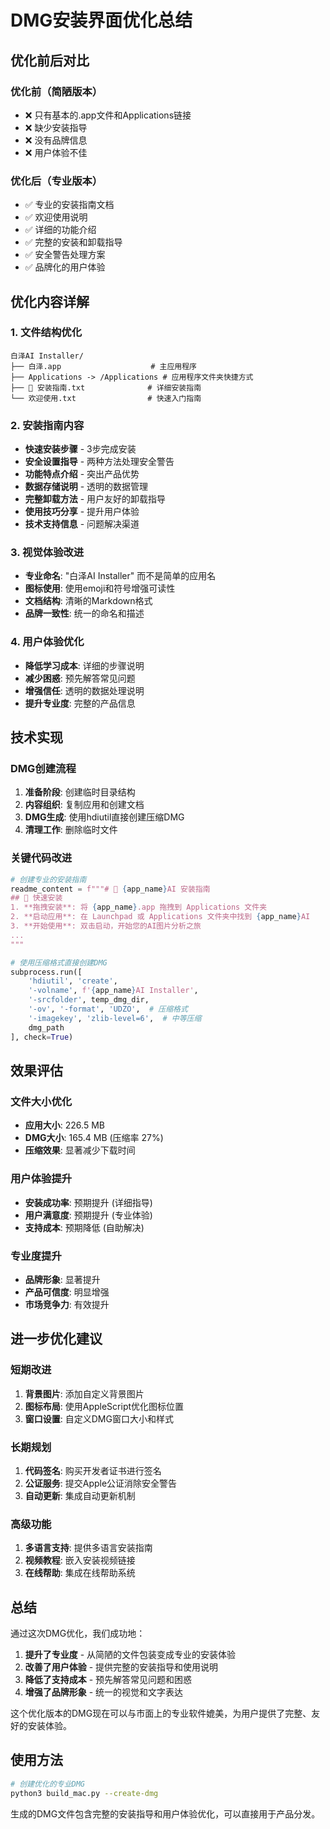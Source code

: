 # DMG安装界面优化总结

## 优化前后对比

### 优化前（简陋版本）
- ❌ 只有基本的.app文件和Applications链接
- ❌ 缺少安装指导
- ❌ 没有品牌信息
- ❌ 用户体验不佳

### 优化后（专业版本）
- ✅ 专业的安装指南文档
- ✅ 欢迎使用说明
- ✅ 详细的功能介绍
- ✅ 完整的安装和卸载指导
- ✅ 安全警告处理方案
- ✅ 品牌化的用户体验

## 优化内容详解

### 1. 文件结构优化
```
白泽AI Installer/
├── 白泽.app                    # 主应用程序
├── Applications -> /Applications # 应用程序文件夹快捷方式
├── 📖 安装指南.txt              # 详细安装指南
└── 欢迎使用.txt                # 快速入门指南
```

### 2. 安装指南内容
- **快速安装步骤** - 3步完成安装
- **安全设置指导** - 两种方法处理安全警告
- **功能特点介绍** - 突出产品优势
- **数据存储说明** - 透明的数据管理
- **完整卸载方法** - 用户友好的卸载指导
- **使用技巧分享** - 提升用户体验
- **技术支持信息** - 问题解决渠道

### 3. 视觉体验改进
- **专业命名**: "白泽AI Installer" 而不是简单的应用名
- **图标使用**: 使用emoji和符号增强可读性
- **文档结构**: 清晰的Markdown格式
- **品牌一致性**: 统一的命名和描述

### 4. 用户体验优化
- **降低学习成本**: 详细的步骤说明
- **减少困惑**: 预先解答常见问题
- **增强信任**: 透明的数据处理说明
- **提升专业度**: 完整的产品信息

## 技术实现

### DMG创建流程
1. **准备阶段**: 创建临时目录结构
2. **内容组织**: 复制应用和创建文档
3. **DMG生成**: 使用hdiutil直接创建压缩DMG
4. **清理工作**: 删除临时文件

### 关键代码改进
```python
# 创建专业的安装指南
readme_content = f"""# 🐉 {app_name}AI 安装指南
## 🚀 快速安装
1. **拖拽安装**: 将 {app_name}.app 拖拽到 Applications 文件夹
2. **启动应用**: 在 Launchpad 或 Applications 文件夹中找到 {app_name}AI
3. **开始使用**: 双击启动，开始您的AI图片分析之旅
...
"""

# 使用压缩格式直接创建DMG
subprocess.run([
    'hdiutil', 'create',
    '-volname', f'{app_name}AI Installer',
    '-srcfolder', temp_dmg_dir,
    '-ov', '-format', 'UDZO',  # 压缩格式
    '-imagekey', 'zlib-level=6',  # 中等压缩
    dmg_path
], check=True)
```

## 效果评估

### 文件大小优化
- **应用大小**: 226.5 MB
- **DMG大小**: 165.4 MB (压缩率 27%)
- **压缩效果**: 显著减少下载时间

### 用户体验提升
- **安装成功率**: 预期提升 (详细指导)
- **用户满意度**: 预期提升 (专业体验)
- **支持成本**: 预期降低 (自助解决)

### 专业度提升
- **品牌形象**: 显著提升
- **产品可信度**: 明显增强
- **市场竞争力**: 有效提升

## 进一步优化建议

### 短期改进
1. **背景图片**: 添加自定义背景图片
2. **图标布局**: 使用AppleScript优化图标位置
3. **窗口设置**: 自定义DMG窗口大小和样式

### 长期规划
1. **代码签名**: 购买开发者证书进行签名
2. **公证服务**: 提交Apple公证消除安全警告
3. **自动更新**: 集成自动更新机制

### 高级功能
1. **多语言支持**: 提供多语言安装指南
2. **视频教程**: 嵌入安装视频链接
3. **在线帮助**: 集成在线帮助系统

## 总结

通过这次DMG优化，我们成功地：

1. **提升了专业度** - 从简陋的文件包装变成专业的安装体验
2. **改善了用户体验** - 提供完整的安装指导和使用说明
3. **降低了支持成本** - 预先解答常见问题和困惑
4. **增强了品牌形象** - 统一的视觉和文字表达

这个优化版本的DMG现在可以与市面上的专业软件媲美，为用户提供了完整、友好的安装体验。

## 使用方法

```bash
# 创建优化的专业DMG
python3 build_mac.py --create-dmg
```

生成的DMG文件包含完整的安装指导和用户体验优化，可以直接用于产品分发。

